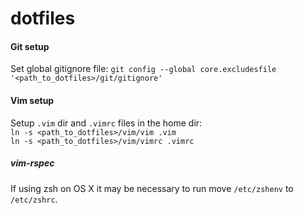 dotfiles
========

#### Git setup
Set global gitignore file: `git config --global core.excludesfile '<path_to_dotfiles>/git/gitignore'`

#### Vim setup
Setup `.vim` dir and `.vimrc` files in the home dir:<br>
`ln -s <path_to_dotfiles>/vim/vim .vim`<br>
`ln -s <path_to_dotfiles>/vim/vimrc .vimrc`<br>

##### vim-rspec
If using zsh on OS X it may be necessary to run move `/etc/zshenv` to `/etc/zshrc`.
